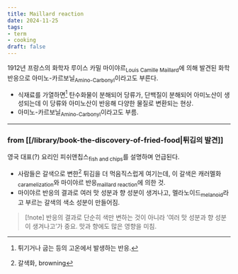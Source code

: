 ```yaml
---
title: Maillard reaction
date: 2024-11-25
tags:
- term
- cooking
draft: false
---
```


1912년 프랑스의 화학자 루이스 카밀 마이야르<sub>Louis Camille Maillard</sub>에 의해 발견된 화학반응으로 아미노-카르보닐<sub>Amino-Carbonyl</sub>이라고도 부른다.
- 식재료를 가열하면[^1] 탄수화물이 분해되어 당류가, 단백질이 분해되어 아미노산이 생성되는데 이 당류와 아미노산이 반응해 다양한 물질로 변환되는 현상.
- 아미노-카르보닐<sub>Amino-Carbonyl</sub>이라고도 부름.

[^1]: 튀기거나 굽는 등의 고온에서 발생하는 반응.


---
### from [[/library/book-the-discovery-of-fried-food|튀김의 발견]]
영국 대표(?) 요리인 피쉬앤칩스<sub>fish and chips</sub>를 설명하며 언급된다.
- 사람들은 갈색으로 변한[^2] 튀김을 더 먹음직스럽게 여기는데, 이 갈색은 캐러멜화<sub>caramelization</sub>와 마이야르 반응<sub>maillard reaction</sub>에 의한 것.
- 마이야르 반응의 결과로 여러 맛 성분과 향 성분이 생겨나고, 멜라노이드<sub>melanoid</sub>라고 부르는 갈색의 색소 성분이 만들어짐.

[^2]: 갈색화, browning

> [!note] 반응의 결과로 단순히 색만 변하는 것이 아니라 ’여러 맛 성분과 향 성분이 생겨나고’가 중요. 맛과 향에도 많은 영향을 미침.
